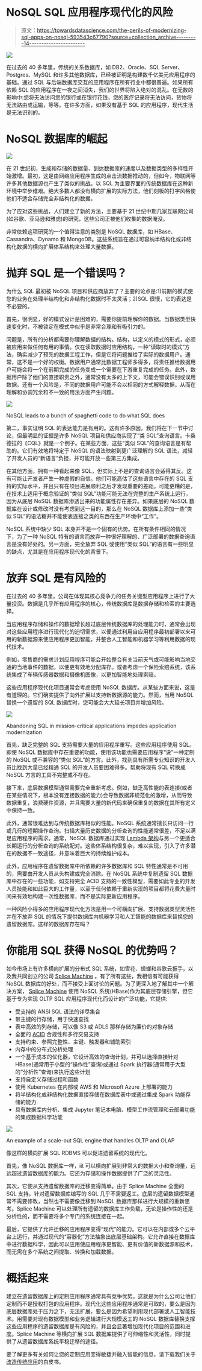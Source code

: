 # NoSQL SQL 应用程序现代化的风险

> 原文：<https://towardsdatascience.com/the-perils-of-modernizing-sql-apps-on-nosql-593543c67790?source=collection_archive---------14----------------------->

![](img/93efd49a15ce361a04684d24ec92b374.png)

在过去的 40 多年里，传统的关系数据库，如 DB2、Oracle、SQL Server、Postgres、MySQL 和许多其他数据库，已经被证明是构建数千亿美元应用程序的基础。通过 SQL 与后端数据库交互的应用程序在所有行业中都很普遍。如果所有依赖 SQL 的应用程序在一夜之间消失，我们的世界将陷入绝对的混乱。在无数的影响中:您将无法访问您的银行或在银行花钱，您的医疗记录将无法访问，货物将无法路由或运输，等等。在许多方面，如果没有基于 SQL 的应用程序，现代生活是无法识别的。

# NoSQL 数据库的崛起

![](img/611beb33164f014c4a76a225c7885104.png)

在 21 世纪初，生成和存储的数据量、到达数据库的速度以及数据类型的多样性开始激增。最初，这是由网络应用程序生成的点击流数据推动的，但如今，物联网等许多其他数据源也产生了类似的挑战。以 SQL 为主要界面的传统数据库在这种新环境中举步维艰。绝大多数人都没有横向扩展的实际方法，他们刻板的打字风格使他们不适合存储完全非结构化的数据。

为了应对这些挑战，人们建立了新的方法，主要基于 21 世纪中期几家互联网公司(如谷歌、亚马逊和雅虎)的研究，这些公司正被他们收集的数据淹没。

非常依赖这项研究的一个值得注意的类别是 NoSQL 数据库，如 HBase、Cassandra、Dynamo 和 MongoDB。这些系统旨在通过可容纳半结构化或非结构化数据的横向扩展体系结构来处理大量数据。

# 抛弃 SQL 是一个错误吗？

为什么 SQL 最初被 NoSQL 项目和供应商放弃了？主要的论点是:1)前期的模式使您的业务在处理半结构化和非结构化数据时不太灵活；2)SQL 很慢，它的表达是不必要的。

首先，很明显，好的模式设计是困难的，需要你提前理解你的数据。当数据类型快速变化时，不被锁定在模式中似乎是非常合理和有吸引力的。

问题是，所有的分析都需要你理解数据的结构。结构，以定义的模式的形式，必须被应用来做任何有用的事情。仅在读取数据时应用结构，一种“读取时的模式”方法，确实减少了预先的数据工程工作，但是它将问题推给了实际的数据用户。通常，这不是一个好的权衡。数据用户通常比数据工程师多得多，将责任推给数据用户可能会将一个在前期完成的任务变成一个需要在下游重复完成的任务。此外，数据用户除了他们的直接职责之外，通常没有太多的上下文，可能会错误识别或误用数据。还有一个风险是，不同的数据用户可能不会以相同的方式解释数据，从而在理解和协调冗余和不一致的用法方面产生问题。

![](img/c3dc308d090208916ce9e06f8f4095fa.png)

NoSQL leads to a bunch of spaghetti code to do what SQL does

第二，事实证明 SQL 的表达能力是有用的。这有许多原因，我们将在下一节中讨论，但最明显的证据是许多 NoSQL 项目和供应商实现了“类 SQL”查询语言。卡桑德拉的《CQL》就是一个例子。在某些方面，这些“类似 SQL”的查询语言是有帮助的。它们有效地将特定于 NoSQL 的语法映射到更广泛理解的 SQL 语法，减轻了开发人员的“新语言”负担，并可能开放一些第三方集成。

在其他方面，拥有一种看起来像 SQL，但实际上不是的查询语言会适得其反。这有可能让开发者产生一种虚假的自信。他们可能高估了这些语言中存在的 SQL 支持的实际水平，并且只有在项目进展顺利之后才发现重要的差距。可能更糟的是，在技术上适用于概念验证的“类似 SQL”功能可能无法在完整的生产系统上运行，因为从底层 NoSQL 数据库渗透出来的功能属性存在差异。如果底层的 NoSQL 数据库在设计或修改时没有考虑到这一目的，那么在 NoSQL 数据库上添加一些“类似 SQL”的语法糖并不能使表连接之类的东西在生产环境中“工作”。

NoSQL 系统中缺少 SQL 本身并不是一个固有的优势。在所有条件相同的情况下，为了一种 NoSQL 特有的语言而放弃一种很好理解的、广泛部署的数据查询语言是没有好处的。另一方面，完全放弃 SQL 或使用“类似 SQL”的语言有一些明显的缺点，尤其是在应用程序现代化的背景下。

# 放弃 SQL 是有风险的

在过去的 40 多年里，公司在体现其核心竞争力的任务关键型应用程序上进行了大量投资。数据是几乎所有应用程序的核心，传统数据库是数据存储和检索的主要选择。

当应用程序存储和操作的数据增长超过底层传统数据库的处理能力时，通常会出现对这些应用程序进行现代化的迫切需求，以便通过利用自应用程序最初部署以来可用的新数据源来使应用程序更加智能，并整合人工智能和机器学习等利用数据的现代技术。

例如，零售商的需求计划应用程序可能会开始整合有关当前天气或可能影响当地交通的当地事件的数据，以便更有效地分配库存。或者考虑一个保险索赔系统，该系统集成了车辆传感器数据和摄像机图像，以更加智能地处理索赔。

这些应用程序现代化项目通常会考虑使用 NoSQL 数据库。从某些方面来说，这是有道理的。它们确实提供了向外扩展以支持新数据源的能力。然而，当用 NoSQL 替换一个遗留的 SQL 数据库时，您可能会大大延长项目并增加风险。

![](img/fc0125fd9099d3acae5546278ff84408.png)

Abandoning SQL in mission-critical applications impedes application modernization

首先，缺乏完整的 SQL 支持需要大量的应用程序重写。这些应用程序使用 SQL。即使 NoSQL 数据库中存在重要的功能，使用该功能也需要应用程序“说”一种定制的 NoSQL 或不兼容的“类似 SQL”的方言。此外，找到具有所需专业知识的开发人员比找到大量已经精通 SQL 的开发人员要困难得多。帮助将现有 SQL 转换成 NoSQL 方言的工具不完整或不存在。

接下来，底层数据模型通常需要完全重新考虑。例如，缺乏高性能的表连接(或者在某些情况下，根本没有连接数据的能力)会导致数据非规范化的激增，从而导致数据重复，浪费硬件资源，并且需要大量的新代码来确保重复的数据在其所有定义中保持一致。

此外，通常很难达到与传统数据库相似的性能。NoSQL 系统通常擅长只访问一行或几行的短期操作查询。扫描大量历史数据的分析查询的性能通常很差，不足以满足应用程序的需求。通常，NoSQL 数据库通过实现 [Lambda 架构](https://en.wikipedia.org/wiki/Lambda_architecture)与另一个更适合长期运行的分析查询的系统配对。这些体系结构很复杂，难以实现，引入了许多潜在的数据不一致途径，并意味着巨大的持续维护成本。

此外，应用程序在遗留数据库中所依赖的许多数据库和 SQL 特性通常是不可用的，需要由开发人员从头构建或完全消除。在 NoSQL 系统中复制遗留 SQL 数据库中存在的一些功能，如支持完全 ACID 支持的一致性模型，需要如此专业的开发人员技能和如此巨大的工作量，以至于任何依赖于重新实现的项目都将花费大量时间来有效地构建一次性数据库，而不是实际更新应用程序。

一种风险小得多的应用程序现代化方法是用一个可横向扩展、支持数据类型灵活性并在不放弃 SQL 的情况下提供数据库内机器学习和人工智能的数据库来替换您的遗留数据库。这样的数据库存在吗？

# 你能用 SQL 获得 NoSQL 的优势吗？

如今市场上有许多横向扩展的分布式 SQL 系统，如雪花、蟑螂和谷歌云扳手，以及我共同创立的公司 [Splice Machine](https://www.splicemachine.com) 。有了所有这些，我相信有可能获得 NoSQL 数据库的好处，而不接受上面讨论的问题。为了更深入地了解其中一个解决方案， [Splice Machine](https://splicemachine.com/product/how-it-works/) 使用 NoSQL 系统(HBase)作为其底层存储引擎，但它基于专为实现 OLTP SQL 应用程序现代化而设计的广泛功能，它提供:

*   受支持的 ANSI SQL 语法的详尽集合
*   带主键的行存储，用于快速查找
*   表中高效的列存储，可以像 S3 或 ADLS 那样存储为廉价的对象存储
*   全面的 [ACID](https://en.wikipedia.org/wiki/ACID) 合规性和多行交易支持
*   支持约束、参照完整性、主键、触发器和辅助索引
*   内存中的分布式分析处理
*   一个基于成本的优化器，它设计高效的查询计划，并可以选择直接针对 HBase(通常用于小型的“操作性”查询)或通过 Spark 执行器(通常用于大型的“分析性”查询)来执行这些计划
*   支持自定义存储过程和函数
*   使用 Kubernetes 在内部或 AWS 和 Microsoft Azure 上部署的能力
*   将半结构化或非结构化数据直接存储在数据库表中或通过集成 Spark 功能存储的能力
*   具有数据库内分析、集成 Jupyter 笔记本电脑、模型工作流管理和云部署功能的集成数据科学功能

![](img/ae0de4f768157d3cb5f3992782c1a314.png)

An example of a scale-out SQL engine that handles OLTP and OLAP

像这样的横向扩展 SQL RDBMS 可以促进遗留系统的现代化。

首先，像 NoSQL 数据库一样，iit 可以横向扩展到非常大的数据大小和查询量，远远超过遗留数据库的能力。它还为存储和操作数据提供了广泛的灵活性。

其次，它使从支持遗留数据库的迁移变得简单。由于 Splice Machine 全面的 SQL 支持，针对遗留数据库编写的 SQL 几乎不需要返工。底层的遗留数据模型通常不需要修改，当然也不需要像迁移到 NoSQL 数据库那样进行大规模的重新思考。Splice Machine 可以处理所有遗留的数据库工作负载，无论是操作性的还是分析性的，而不需要将多个专门的系统连接在一起。

最后，它提供了允许迁移的应用程序变得“现代”的能力。它可以在内部或多个云平台上运行，并通过现代的“容器化”方法抽象出底层基础架构。它允许直接在数据库中进行数据科学，因此可以应用使应用程序更智能、更有价值的新数据源和技术，而无需在多个系统之间提取、转换和加载数据。

# 概括起来

建立在遗留数据库上的定制应用程序通常具有竞争优势。这就是为什么公司让他们定制而不是授权打包的应用程序。现代化这些应用程序通常是可取的，要么是因为底层数据库处于压力之下，无法扩展，要么是因为希望利用现代部署或人工智能技术。用需要对现有数据模型和业务逻辑进行大规模返工的 NoSQL 数据库替换支撑这些应用程序的遗留数据库是有风险的，并且会显著增加现代化项目的范围和进度。Splice Machine 等横向扩展 SQL 数据库提供了可伸缩性和灵活性，同时提供了从遗留数据库系统平稳迁移的途径。

要了解更多有关如何让您的定制应用变得敏捷并融入智能的信息，请下载我们关于[改造传统应用](https://info.splicemachine.com/digital-transformation-2.html?utm_source=medium&utm_medium=blog&utm_campaign=nosql)的白皮书。